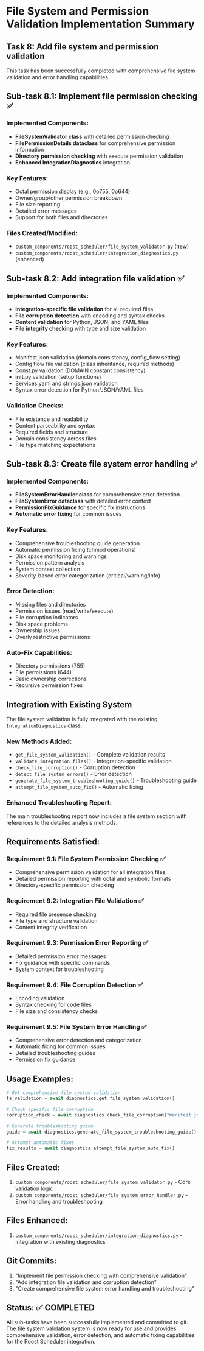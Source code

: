 # File System and Permission Validation Implementation Summary

## Task 8: Add file system and permission validation

This task has been successfully completed with comprehensive file system validation and error handling capabilities.

## Sub-task 8.1: Implement file permission checking ✅

### Implemented Components:
- **FileSystemValidator class** with detailed permission checking
- **FilePermissionDetails dataclass** for comprehensive permission information
- **Directory permission checking** with execute permission validation
- **Enhanced IntegrationDiagnostics** integration

### Key Features:
- Octal permission display (e.g., 0o755, 0o644)
- Owner/group/other permission breakdown
- File size reporting
- Detailed error messages
- Support for both files and directories

### Files Created/Modified:
- `custom_components/roost_scheduler/file_system_validator.py` (new)
- `custom_components/roost_scheduler/integration_diagnostics.py` (enhanced)

## Sub-task 8.2: Add integration file validation ✅

### Implemented Components:
- **Integration-specific file validation** for all required files
- **File corruption detection** with encoding and syntax checks
- **Content validation** for Python, JSON, and YAML files
- **File integrity checking** with type and size validation

### Key Features:
- Manifest.json validation (domain consistency, config_flow setting)
- Config flow file validation (class inheritance, required methods)
- Const.py validation (DOMAIN constant consistency)
- __init__.py validation (setup functions)
- Services.yaml and strings.json validation
- Syntax error detection for Python/JSON/YAML files

### Validation Checks:
- File existence and readability
- Content parseability and syntax
- Required fields and structure
- Domain consistency across files
- File type matching expectations

## Sub-task 8.3: Create file system error handling ✅

### Implemented Components:
- **FileSystemErrorHandler class** for comprehensive error detection
- **FileSystemError dataclass** with detailed error context
- **PermissionFixGuidance** for specific fix instructions
- **Automatic error fixing** for common issues

### Key Features:
- Comprehensive troubleshooting guide generation
- Automatic permission fixing (chmod operations)
- Disk space monitoring and warnings
- Permission pattern analysis
- System context collection
- Severity-based error categorization (critical/warning/info)

### Error Detection:
- Missing files and directories
- Permission issues (read/write/execute)
- File corruption indicators
- Disk space problems
- Ownership issues
- Overly restrictive permissions

### Auto-Fix Capabilities:
- Directory permissions (755)
- File permissions (644)
- Basic ownership corrections
- Recursive permission fixes

## Integration with Existing System

The file system validation is fully integrated with the existing `IntegrationDiagnostics` class:

### New Methods Added:
- `get_file_system_validation()` - Complete validation results
- `validate_integration_files()` - Integration-specific validation
- `check_file_corruption()` - Corruption detection
- `detect_file_system_errors()` - Error detection
- `generate_file_system_troubleshooting_guide()` - Troubleshooting guide
- `attempt_file_system_auto_fix()` - Automatic fixing

### Enhanced Troubleshooting Report:
The main troubleshooting report now includes a file system section with references to the detailed analysis methods.

## Requirements Satisfied:

### Requirement 9.1: File System Permission Checking ✅
- Comprehensive permission validation for all integration files
- Detailed permission reporting with octal and symbolic formats
- Directory-specific permission checking

### Requirement 9.2: Integration File Validation ✅
- Required file presence checking
- File type and structure validation
- Content integrity verification

### Requirement 9.3: Permission Error Reporting ✅
- Detailed permission error messages
- Fix guidance with specific commands
- System context for troubleshooting

### Requirement 9.4: File Corruption Detection ✅
- Encoding validation
- Syntax checking for code files
- File size and consistency checks

### Requirement 9.5: File System Error Handling ✅
- Comprehensive error detection and categorization
- Automatic fixing for common issues
- Detailed troubleshooting guides
- Permission fix guidance

## Usage Examples:

```python
# Get comprehensive file system validation
fs_validation = await diagnostics.get_file_system_validation()

# Check specific file corruption
corruption_check = await diagnostics.check_file_corruption("manifest.json")

# Generate troubleshooting guide
guide = await diagnostics.generate_file_system_troubleshooting_guide()

# Attempt automatic fixes
fix_results = await diagnostics.attempt_file_system_auto_fix()
```

## Files Created:
1. `custom_components/roost_scheduler/file_system_validator.py` - Core validation logic
2. `custom_components/roost_scheduler/file_system_error_handler.py` - Error handling and troubleshooting

## Files Enhanced:
1. `custom_components/roost_scheduler/integration_diagnostics.py` - Integration with existing diagnostics

## Git Commits:
1. "Implement file permission checking with comprehensive validation"
2. "Add integration file validation and corruption detection"  
3. "Create comprehensive file system error handling and troubleshooting"

## Status: ✅ COMPLETED
All sub-tasks have been successfully implemented and committed to git. The file system validation system is now ready for use and provides comprehensive validation, error detection, and automatic fixing capabilities for the Roost Scheduler integration.